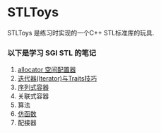 # STLToys
STLToys 是练习时实现的一个C++ STL标准库的玩具.

### 以下是学习 SGI STL 的笔记

1. [allocator 空间配置器][1]
2. [迭代器(Iterator)与Traits技巧][2]
3. [序列式容器][3]
4. 关联式容器
5. 算法
6. [仿函数][6]
7. 配接器


  [1]: https://github.com/ntian2/STLToys/blob/master/notes/allocator%E7%A9%BA%E9%97%B4%E9%85%8D%E7%BD%AE%E5%99%A8.md
  [2]: https://github.com/ntian2/STLToys/blob/master/notes/%E8%BF%AD%E4%BB%A3%E5%99%A8%28Iterator%29%E4%B8%8ETraits%E7%BC%96%E7%A8%8B%E6%8A%80%E5%B7%A7.md
  [3]: https://github.com/ntian2/STLToys/blob/master/notes/%E5%BA%8F%E5%88%97%E5%BC%8F%E5%AE%B9%E5%99%A8.md
  [6]: https://github.com/ntian2/STLToys/blob/master/notes/%E4%BB%BF%E5%87%BD%E6%95%B0.md